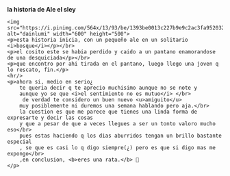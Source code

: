 <!DOCTYPE html>
<html lang="es">
<head>
    <meta charset="UTF-8">
    <meta name="viewport" content="width=device-width, initial-scale=1.0">
    <title>Te quiero mword</title>
</head>
<body>
    <caption><b>la historia de Ale el sley</b></caption>

    <img src="https://i.pinimg.com/564x/13/93/be/1393be0013c227b9e9c2ac3fa9520326.jpg" alt="dainlumi" width="600" height="500">
    <p>esta historia inicia, con un pequeño ale en un solitario <i>bosque</i></p></br>
    <p>el cosito este se habia perdido y caido a un pantano enamorandose de una desquiciada</p></br>
    <p>que encontro por ahi tirada en el pantano, luego llego una joven q lo rescato, fin.</p>
    <hr/>
    <p>ahora si, medio en serio¿
        te queria decir q te aprecio muchisimo aunque no se note y
        aunque yo se que <i>el sentimiento no es mutuo</i> </br>
         de verdad te considero un buen nuevo <u>amiguito</u>
        muy posiblemente ni duremos una semana hablando pero aja.</br>
        la cuestion es que me parece que tienes una linda forma de expresarte y decir las cosas
        y que a pesar de que a veces llegues a ser un tonto valoro mucho eso</br>
        pues estas haciendo q los dias aburridos tengan un brillo bastante especial
        , se que es casi lo q digo siempre(¿) pero es que si digo mas me expongo</br>
        ,en conclusion, <b>eres una rata.</b> 💞
    </p>
</body>
</html>
